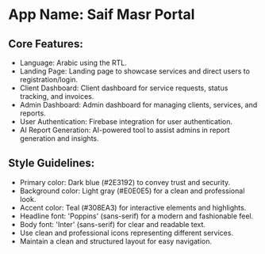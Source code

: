 # **App Name**: Saif Masr Portal

## Core Features:

- Language: Arabic using the RTL.
- Landing Page: Landing page to showcase services and direct users to registration/login.
- Client Dashboard: Client dashboard for service requests, status tracking, and invoices.
- Admin Dashboard: Admin dashboard for managing clients, services, and reports.
- User Authentication: Firebase integration for user authentication.
- AI Report Generation: AI-powered tool to assist admins in report generation and insights.

## Style Guidelines:

- Primary color: Dark blue (#2E3192) to convey trust and security.
- Background color: Light gray (#E0E0E5) for a clean and professional look.
- Accent color: Teal (#308EA3) for interactive elements and highlights.
- Headline font: 'Poppins' (sans-serif) for a modern and fashionable feel.
- Body font: 'Inter' (sans-serif) for clear and readable text.
- Use clean and professional icons representing different services.
- Maintain a clean and structured layout for easy navigation.